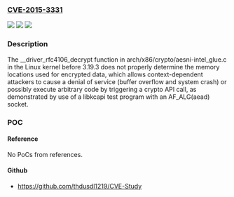 ### [CVE-2015-3331](https://cve.mitre.org/cgi-bin/cvename.cgi?name=CVE-2015-3331)
![](https://img.shields.io/static/v1?label=Product&message=n%2Fa&color=blue)
![](https://img.shields.io/static/v1?label=Version&message=n%2Fa&color=blue)
![](https://img.shields.io/static/v1?label=Vulnerability&message=n%2Fa&color=brighgreen)

### Description

The __driver_rfc4106_decrypt function in arch/x86/crypto/aesni-intel_glue.c in the Linux kernel before 3.19.3 does not properly determine the memory locations used for encrypted data, which allows context-dependent attackers to cause a denial of service (buffer overflow and system crash) or possibly execute arbitrary code by triggering a crypto API call, as demonstrated by use of a libkcapi test program with an AF_ALG(aead) socket.

### POC

#### Reference
No PoCs from references.

#### Github
- https://github.com/thdusdl1219/CVE-Study

